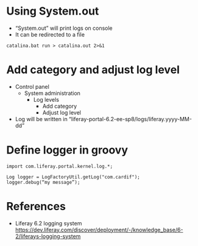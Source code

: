 # Using System.out

* “System.out” will print logs on console
* It can be redirected to a file

```
catalina.bat run > catalina.out 2>&1
```

# Add category and adjust log level

* Control panel
  * System administration
    * Log levels
      * Add category
      * Adjust log level
* Log will be written in “liferay-portal-6.2-ee-sp8/logs/liferay.yyyy-MM-dd”

# Define logger in groovy

```
import com.liferay.portal.kernel.log.*;

Log logger = LogFactoryUtil.getLog("com.cardif");
logger.debug(“my message”);
```

# References

* Liferay 6.2 logging system <https://dev.liferay.com/discover/deployment/-/knowledge_base/6-2/liferays-logging-system>
